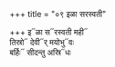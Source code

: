 +++
title = "०९ इळा सरस्वती"

+++
इ᳓ळा स᳓रस्वती मही᳓  
तिस्रो᳓ देवी᳓र् मयोभु᳓वः  
बर्हिः᳓ सीदन्तु अस्रि᳓धः